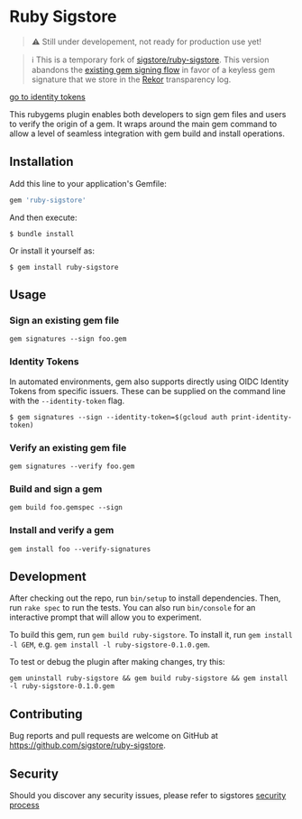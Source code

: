 # Ruby Sigstore

> :warning: Still under developement, not ready for production use yet!

> :information_source: This is a temporary fork of [sigstore/ruby-sigstore](https://github.com/sigstore/ruby-sigstore). This version abandons the [existing gem signing flow](https://ruby-doc.org/stdlib-3.0.3/libdoc/rubygems/rdoc/Gem/Security.html) in favor of a keyless gem signature that we store in the [Rekor](https://docs.sigstore.dev/rekor/overview) transparency log.

[go to identity tokens](#identity-tokens)

This rubygems plugin enables both developers to sign gem files and users to verify the origin
of a gem. It wraps around the main gem command to allow a level of seamless integration with
gem build and install operations.

## Installation

Add this line to your application's Gemfile:

```ruby
gem 'ruby-sigstore'
```

And then execute:

    $ bundle install

Or install it yourself as:

    $ gem install ruby-sigstore

## Usage

### Sign an existing gem file

`gem signatures --sign foo.gem`

### Identity Tokens

In automated environments, gem also supports directly using OIDC Identity Tokens from specific issuers.
These can be supplied on the command line with the `--identity-token` flag.

```shell
$ gem signatures --sign --identity-token=$(gcloud auth print-identity-token)
```

### Verify an existing gem file

`gem signatures --verify foo.gem`

### Build and sign a gem

`gem build foo.gemspec --sign`

### Install and verify a gem

`gem install foo --verify-signatures`

## Development

After checking out the repo, run `bin/setup` to install dependencies. Then, run `rake spec` to run the tests. You can also run `bin/console` for an interactive prompt that will allow you to experiment.

To build this gem, run `gem build ruby-sigstore`. To install it, run `gem install -l GEM`, e.g. `gem install -l ruby-sigstore-0.1.0.gem`.

To test or debug the plugin after making changes, try this:
```shell
gem uninstall ruby-sigstore && gem build ruby-sigstore && gem install -l ruby-sigstore-0.1.0.gem
```

## Contributing

Bug reports and pull requests are welcome on GitHub at https://github.com/sigstore/ruby-sigstore.

## Security

Should you discover any security issues, please refer to sigstores [security
process](https://github.com/sigstore/community/blob/main/SECURITY.md)
